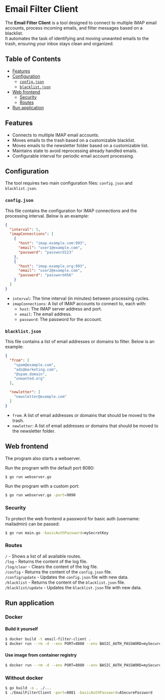 # Email Filter Client

The **Email Filter Client** is a tool designed to connect to multiple IMAP email accounts, process incoming emails, and filter messages based on a blacklist.  
It automates the task of identifying and moving unwanted emails to the trash, ensuring your inbox stays clean and organized.

## Table of Contents
- [Features](#features)
- [Configuration](#configuration)
  - [`config.json`](#configjson)
  - [`blacklist.json`](#blacklistjson)
- [Web frontend](#web-frontend)
  - [Security](#security)
  - [Routes](#routes)
- [Run application](#run-application)

## Features
- Connects to multiple IMAP email accounts.
- Moves emails to the trash based on a customizable blacklist.
- Moves emails to the newsletter folder based on a customizable list.
- Maintains state to avoid reprocessing already handled emails.
- Configurable interval for periodic email account processing.

## Configuration
The tool requires two main configuration files: `config.json` and `blacklist.json`.

### `config.json`
This file contains the configuration for IMAP connections and the processing interval. Below is an example:

```json
{
  "interval": 5,
  "imapConnections": [
    {
      "host": "imap.example.com:993",
      "email": "user1@example.com",
      "password": "password123"
    },
    {
      "host": "imap.example.org:993",
      "email": "user2@example.com",
      "password": "password456"
    }
  ]
}
```

- `interval`: The time interval (in minutes) between processing cycles.
- `imapConnections`: A list of IMAP accounts to connect to, each with:
    - `host`: The IMAP server address and port.
    - `email`: The email address.
    - `password`: The password for the account.

### `blacklist.json`
This file contains a list of email addresses or domains to filter. Below is an example:

```json
{
  "from": [
    "spam@example.com",
    "ads@marketing.com",
    "@spam.domain",
    "unwanted.org"
  ],

  "newletter": [
    "newsletter@example.com"
  ]
}
```

- `from`: A list of email addresses or domains that should be moved to the trash.
- `newletter`: A list of email addresses or domains that should be moved to the newsletter folder.

## Web frontend
The program also starts a webserver.

Run the program with the default port 8080:
```bash
$ go run webserver.go
```

Run the program with a custom port:
```bash
$ go run webserver.go -port=9090
```

### Security
To protect the web frontend a password for basic auth (username: mailadmin) can be passed:
```bash
$ go run main.go -basicAuthPassword=mySecretKey
```

### Routes
`/` - Shows a list of all available routes.  
`/log` - Returns the content of the log file.  
`/log/clear` - Clears the content of the log file.  
`/config` - Returns the content of the `config.json` file.  
`/config/update` - Updates the `config.json` file with new data.  
`/blacklist` - Returns the content of the `blacklist.json` file.  
`/blacklist/update` - Updates the `blacklist.json` file with new data.  

## Run application
### Docker
#### Build it yourself
```bash
$ docker build -t email-filter-client .
$ docker run --rm -d --env PORT=8080 --env BASIC_AUTH_PASSWORD=mySecurePassword -p 8080:8080 -v $(pwd)/config:/app/config -v $(pwd)/log:/app/log --name email-filter-client email-filter-client
```

#### Use image from container registry
```bash
$ docker run --rm -d --env PORT=8080 --env BASIC_AUTH_PASSWORD=mySecurePassword -p 8080:8080 -v $(pwd)/config:/app/config -v $(pwd)/log:/app/log --name email-filter-client ghcr.io/masterzydra/email-filter-client:latest
```

### Without docker
```bash
$ go build -o . ./...
$ ./EmailFilterClient -port=8081 -basicAuthPassword=ASecurePassword
```

